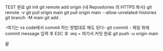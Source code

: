 TEST 완료
git init
git remote add origin {내 Repositories 의 HTTPS 복사}
git remote -v
git pull origin main
git pull origin main --allow-unrelated-histories
git branch -M main
git add .

-여기는 vs code에서 commit 하는 방법대로 해도 된다-
git commit - 제일 위에 commit message 입력 후 ESC 후 :wq = 여기서 커밋 완료
git push -u origin main

끝